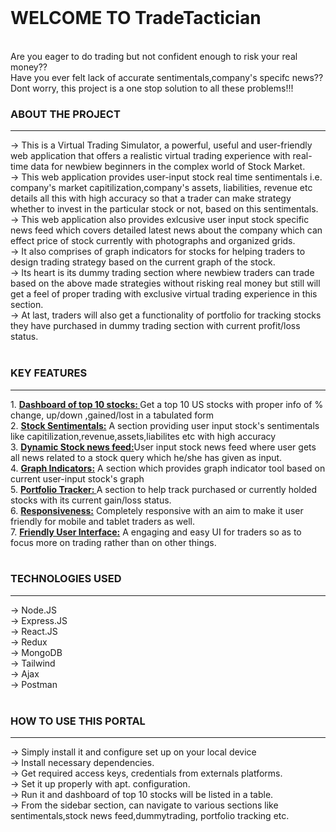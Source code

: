 <br>
<h1><strong>WELCOME TO TradeTactician</strong></h1>
 <br>
 Are you eager to do trading but not confident enough to risk your real money??<br> 
 Have you ever felt lack of accurate sentimentals,company's specifc news??<br>
 Dont worry, this project is a one stop solution to all these problems!!!<br>

<h3><bold>ABOUT THE PROJECT</bold></h3>
<hr></hr>
-> This is a Virtual Trading Simulator, a powerful, useful and user-friendly web application that offers a realistic virtual trading experience with real-time data  for newbiew beginners in the complex world of Stock Market. <br>
-> This web application provides user-input stock real time sentimentals i.e. company's market capitilization,company's assets, liabilities, revenue etc details all this with high accuracy so that a trader can make strategy whether to invest in the particular stock or not, based on this sentimentals.<br>
-> This web application also provides exlcusive user input stock specific news feed which covers detailed  latest news about the company which can effect price of stock currently with photographs and organized grids.<br>
-> It also comprises of graph indicators for stocks for helping traders to design trading strategy based on the current graph of the stock.<br>
-> Its heart is its dummy trading section where newbiew traders can trade based on the above made strategies without risking real money but still will get a feel of proper trading with exclusive virtual trading experience in this section.<br>
-> At last, traders will also get a functionality of portfolio for tracking stocks they have purchased in dummy trading section with current profit/loss status. <br><br>

<h3><bold>KEY FEATURES</bold></h3>
<hr></hr>
1. <strong><u>Dashboard of top 10 stocks: </u></strong> Get a top 10 US stocks with proper info of % change, up/down ,gained/lost in a tabulated form<br>
2. <strong><u>Stock Sentimentals:</u></strong> A section providing user input stock's sentimentals like capitilization,revenue,assets,liabilites etc with high accuracy<br>
3. <strong><u>Dynamic Stock news feed:</u></strong>User input stock news feed where user gets all news related to a stock query which he/she has given as input.<br>
4. <strong> <u>Graph Indicators:</u></strong> A section which provides graph indicator tool based on current user-input stock's graph<br>
5. <strong><u>Portfolio Tracker: </u></strong>  A section to help track purchased or currently holded stocks with its current gain/loss status.<br>
6. <strong><u>Responsiveness:</u></strong> Completely responsive with an aim to make it user friendly for mobile and tablet traders as well. <br>
7. <strong><u>Friendly User Interface:</u></strong>  A engaging and easy UI for traders so as to focus more on trading rather than on other things.<br><br>

<h3><bold>TECHNOLOGIES USED</bold></h3>
<hr></hr>
-> Node.JS<br>
-> Express.JS<br>
-> React.JS<br>
-> Redux<br>
-> MongoDB<br>
-> Tailwind<br>
-> Ajax<br>
-> Postman<br><br>

<h3><bold> HOW TO USE THIS PORTAL</bold></h3>
<hr></hr>
-> Simply install it and configure set up on your local device<br>
-> Install necessary dependencies.<br>
-> Get required access keys, credentials from externals platforms.<br>
-> Set it up properly with apt. configuration.<br>
-> Run it and dashboard of top 10 stocks will be listed in a table.<br>
-> From the sidebar section, can navigate to various sections like sentimentals,stock news feed,dummytrading, portfolio tracking etc.<br><br>




